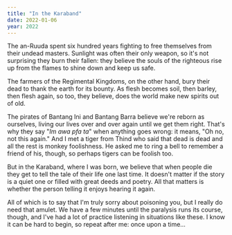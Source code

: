 ```yaml
---
title: "In the Karaband"
date: 2022-01-06
year: 2022
---
```


The an-Ruuda spent six hundred years fighting to free themselves from their undead masters.
Sunlight was often their only weapon,
so it's not surprising they burn their fallen:
they believe the souls of the righteous rise up from the flames
to shine down and keep us safe.

The farmers of the Regimental Kingdoms,
on the other hand,
bury their dead to thank the earth for its bounty.
As flesh becomes soil, then barley, then flesh again,
so too, they believe, does the world make new spirits out of old.

The pirates of Bantang Ini and Bantang Barra believe we're reborn as ourselves,
living our lives over and over again until we get them right.
That's why they say "*Im awa pfa ta*" when anything goes wrong:
it means, "Oh no, not this again."
And I met a tiger from Thind who said that dead is dead and all the rest is monkey foolishness.
He asked me to ring a bell to remember a friend of his, though, so perhaps tigers can be foolish too.

But in the Karaband, where I was born,
we believe that when people die they get to tell the tale of their life one last time.
It doesn't matter if the story is a quiet one or filled with great deeds and poetry.
All that matters is whether the person telling it enjoys hearing it again.

All of which is to say that I'm truly sorry about poisoning you,
but I really do need that amulet.
We have a few minutes until the paralysis runs its course, though,
and I've had a lot of practice listening in situations like these.
I know it can be hard to begin, so repeat after me:
once upon a time…
